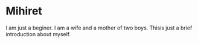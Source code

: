 # Mihiret
I am just a beginer. I am a wife and a mother of two boys. 
Thisis just a brief introduction about myself. 
